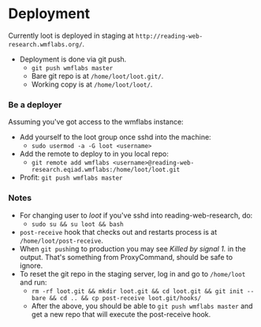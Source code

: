 Deployment
==========

Currently loot is deployed in staging at
`http://reading-web-research.wmflabs.org/`.

* Deployment is done via git push.
  * `git push wmflabs master`
  * Bare git repo is at `/home/loot/loot.git/`.
  * Working copy is at `/home/loot/loot/`.

### Be a deployer

Assuming you've got access to the wmflabs instance:

* Add yourself to the loot group once sshd into the machine:
  * `sudo usermod -a -G loot <username>`
* Add the remote to deploy to in you local repo:
  * `git remote add wmflabs <username>@reading-web-research.eqiad.wmflabs:/home/loot/loot.git`
* Profit: `git push wmflabs master`

### Notes

* For changing user to *loot* if you've sshd into reading-web-research, do:
  * `sudo su && su loot && bash`
* `post-receive` hook that checks out and restarts process is at
`/home/loot/post-receive`.
* When `git push`ing to production you may see *Killed by signal 1.* in the
  output. That's something from ProxyCommand, should be safe to ignore.
* To reset the git repo in the staging server, log in and go to `/home/loot` and run:
  * `rm -rf loot.git && mkdir loot.git && cd loot.git && git init --bare && cd .. && cp post-receive loot.git/hooks/`
  * After the above, you should be able to `git push wmflabs master` and get
    a new repo that will execute the post-receive hook.
